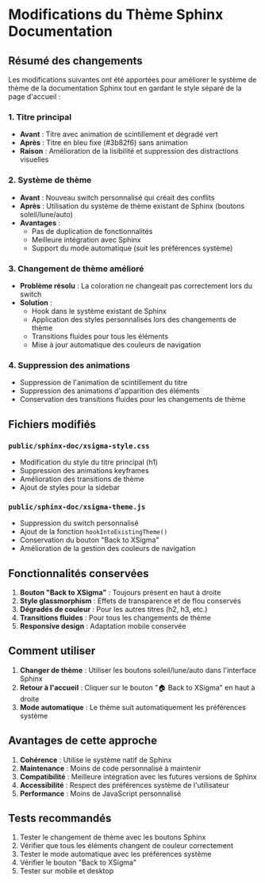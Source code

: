 # Modifications du Thème Sphinx Documentation

## Résumé des changements

Les modifications suivantes ont été apportées pour améliorer le système de thème de la documentation Sphinx tout en gardant le style séparé de la page d'accueil :

### 1. Titre principal
- **Avant** : Titre avec animation de scintillement et dégradé vert
- **Après** : Titre en bleu fixe (#3b82f6) sans animation
- **Raison** : Amélioration de la lisibilité et suppression des distractions visuelles

### 2. Système de thème
- **Avant** : Nouveau switch personnalisé qui créait des conflits
- **Après** : Utilisation du système de thème existant de Sphinx (boutons soleil/lune/auto)
- **Avantages** :
  - Pas de duplication de fonctionnalités
  - Meilleure intégration avec Sphinx
  - Support du mode automatique (suit les préférences système)

### 3. Changement de thème amélioré
- **Problème résolu** : La coloration ne changeait pas correctement lors du switch
- **Solution** : 
  - Hook dans le système existant de Sphinx
  - Application des styles personnalisés lors des changements de thème
  - Transitions fluides pour tous les éléments
  - Mise à jour automatique des couleurs de navigation

### 4. Suppression des animations
- Suppression de l'animation de scintillement du titre
- Suppression des animations d'apparition des éléments
- Conservation des transitions fluides pour les changements de thème

## Fichiers modifiés

### `public/sphinx-doc/xsigma-style.css`
- Modification du style du titre principal (h1)
- Suppression des animations keyframes
- Amélioration des transitions de thème
- Ajout de styles pour la sidebar

### `public/sphinx-doc/xsigma-theme.js`
- Suppression du switch personnalisé
- Ajout de la fonction `hookIntoExistingTheme()`
- Conservation du bouton "Back to XSigma"
- Amélioration de la gestion des couleurs de navigation

## Fonctionnalités conservées

1. **Bouton "Back to XSigma"** : Toujours présent en haut à droite
2. **Style glassmorphism** : Effets de transparence et de flou conservés
3. **Dégradés de couleur** : Pour les autres titres (h2, h3, etc.)
4. **Transitions fluides** : Pour tous les changements de thème
5. **Responsive design** : Adaptation mobile conservée

## Comment utiliser

1. **Changer de thème** : Utiliser les boutons soleil/lune/auto dans l'interface Sphinx
2. **Retour à l'accueil** : Cliquer sur le bouton "🏠 Back to XSigma" en haut à droite
3. **Mode automatique** : Le thème suit automatiquement les préférences système

## Avantages de cette approche

1. **Cohérence** : Utilise le système natif de Sphinx
2. **Maintenance** : Moins de code personnalisé à maintenir
3. **Compatibilité** : Meilleure intégration avec les futures versions de Sphinx
4. **Accessibilité** : Respect des préférences système de l'utilisateur
5. **Performance** : Moins de JavaScript personnalisé

## Tests recommandés

1. Tester le changement de thème avec les boutons Sphinx
2. Vérifier que tous les éléments changent de couleur correctement
3. Tester le mode automatique avec les préférences système
4. Vérifier le bouton "Back to XSigma"
5. Tester sur mobile et desktop
